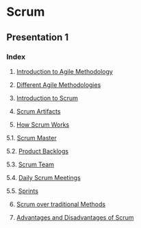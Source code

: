 # Scrum
## Presentation 1

### Index

1. [Introduction to Agile Methodology](https://github.com/Krithika-Balan2290/Scrum/blob/master/Intro_Agile.md)

2. [Different Agile Methodologies]()
 
3. [Introduction to Scrum]()

4. [Scrum Artifacts]()

5. [How Scrum Works](https://github.com/Krithika-Balan2290/Scrum/blob/master/Scrum_Working.md)

 5.1. [Scrum Master](https://github.com/Krithika-Balan2290/Scrum/blob/master/Scrum_Working.md)
 
 5.2. [Product Backlogs](https://github.com/Krithika-Balan2290/Scrum/blob/master/Prdct_bcklogs.md)
 
 5.3. [Scrum Team](https://github.com/Krithika-Balan2290/Scrum/blob/master/Scrum_Team.md)
 
 5.4. [Daily Scrum Meetings](https://github.com/Krithika-Balan2290/Scrum/blob/master/Scrm_mtng.md)
 
 5.5. [Sprints](https://github.com/Krithika-Balan2290/Scrum/blob/master/Sprints.md)

6. [Scrum over traditional Methods]()

7. [Advantages and Disadvantages of Scrum](https://github.com/Krithika-Balan2290/Scrum/blob/master/pros_cons.md)

